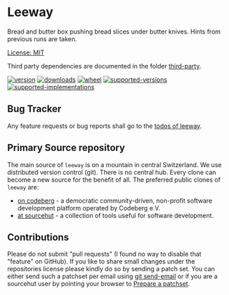# Leeway

Bread and butter box pushing bread slices under butter knives. Hints from previous runs are taken.

[License: MIT](https://github.com/sthagen/leeway/blob/default/LICENSE)

Third party dependencies are documented in the folder [third-party](third-party/README.md).

[![version](https://img.shields.io/pypi/v/leeway.svg?style=flat)](https://pypi.python.org/pypi/leeway/)
[![downloads](https://pepy.tech/badge/leeway/month)](https://pepy.tech/project/leeway)
[![wheel](https://img.shields.io/pypi/wheel/leeway.svg?style=flat)](https://pypi.python.org/pypi/leeway/)
[![supported-versions](https://img.shields.io/pypi/pyversions/leeway.svg?style=flat)](https://pypi.python.org/pypi/leeway/)
[![supported-implementations](https://img.shields.io/pypi/implementation/leeway.svg?style=flat)](https://pypi.python.org/pypi/leeway/)

## Bug Tracker

Any feature requests or bug reports shall go to the [todos of leeway](https://todo.sr.ht/~sthagen/leeway).

## Primary Source repository

The main source of `leeway` is on a mountain in central Switzerland.
We use distributed version control (git).
There is no central hub.
Every clone can become a new source for the benefit of all.
The preferred public clones of `leeway` are:

* [on codeberg](https://codeberg.org/sthagen/leeway) - a democratic community-driven, non-profit software development platform operated by Codeberg e.V.
* [at sourcehut](https://git.sr.ht/~sthagen/leeway) - a collection of tools useful for software development.

## Contributions

Please do not submit "pull requests" (I found no way to disable that "feature" on GitHub).
If you like to share small changes under the repositories license please kindly do so by sending a patch set.
You can either send such a patchset per email using [git send-email](https://git-send-email.io) or 
if you are a sourcehut user by pointing your browser to [Prepare a patchset](https://git.sr.ht/~sthagen/leeway/send-email).
